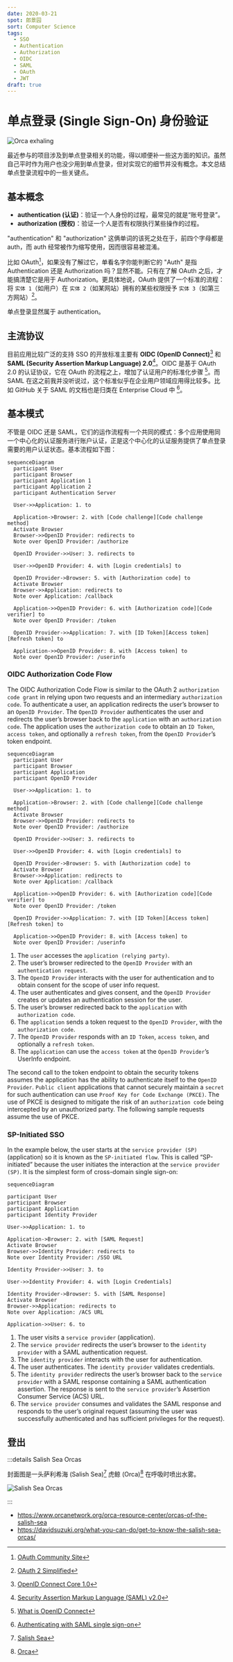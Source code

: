 ```yaml
---
date: 2020-03-21
spot: 郎景园
sort: Computer Science
tags:
  - SSO
  - Authentication
  - Authorization
  - OIDC
  - SAML
  - OAuth
  - JWT
draft: true
---
```


# 单点登录 (Single Sign-On) 身份验证

![Orca exhaling](./salish-sea-orca-exhaling.jpg "Permitted under [CC BY-NC 4.0](https://creativecommons.org/licenses/by-nc/4.0/) (image resized). © [**liamkmc**](https://www.inaturalist.org/people/liamkmc). [*inaturalist.org*](https://www.inaturalist.org/photos/106254096).")

最近参与的项目涉及到单点登录相关的功能，得以顺便补一些这方面的知识。虽然自己平时作为用户也没少用到单点登录，但对实现它的细节并没有概念。本文总结单点登录流程中的一些关键点。

## 基本概念

- **authentication (认证)**：验证一个人身份的过程，最常见的就是“账号登录”。
- **authorization (授权)**：验证一个人是否有权限执行某些操作的过程。

"authentication" 和 "authorization" 这俩单词的该死之处在于，前四个字母都是 auth，而 auth 经常被作为缩写使用，因而很容易被混淆。

比如 OAuth[^oauth]，如果没有了解过它，单看名字你能判断它的 "Auth" 是指 Authentication 还是 Authorization 吗？显然不能。只有在了解 OAuth 之后，才能搞清楚它是用于 Authorization。更具体地说，OAuth 提供了一个标准的流程：将 `实体 1`（如用户）在 `实体 2`（如某网站）拥有的某些权限授予 `实体 3`（如第三方网站）[^oauth_simp]。

[^oauth]: [OAuth Community Site](https://oauth.net/)
[^oauth_simp]: [OAuth 2 Simplified](https://aaronparecki.com/oauth-2-simplified/)

单点登录显然属于 authentication。

## 主流协议

目前应用比较广泛的支持 SSO 的开放标准主要有 **OIDC (OpenID Connect)**[^oidc] 和 **SAML (Security Assertion Markup Language) 2.0**[^saml]。OIDC 是基于 OAuth 2.0 的认证协议，它在 OAuth 的流程之上，增加了认证用户的标准化步骤 [^oidc_how]。而 SAML 在这之前我并没听说过，这个标准似乎在企业用户领域应用得比较多。比如 GitHub 关于 SAML 的文档也是归类在 Enterprise Cloud 中 [^gh_saml]。

[^oidc]: [OpenID Connect Core 1.0](https://openid.net/specs/openid-connect-core-1_0-final.html)
[^saml]: [Security Assertion Markup Language (SAML) v2.0](https://www.oasis-open.org/standard/saml/)
[^oidc_how]: [What is OpenID Connect](https://openid.net/developers/how-connect-works/)
[^gh_saml]: [Authenticating with SAML single sign-on](https://docs.github.com/en/enterprise-cloud@latest/authentication/authenticating-with-saml-single-sign-on)

## 基本模式

不管是 OIDC 还是 SAML，它们的运作流程有一个共同的模式：多个应用使用同一个中心化的认证服务进行账户认证，正是这个中心化的认证服务提供了单点登录需要的用户认证状态。基本流程如下图：

```mermaid
sequenceDiagram
  participant User
  participant Browser
  participant Application 1
  participant Application 2
  participant Authentication Server

  User->>Application: 1. to

  Application->Browser: 2. with [Code challenge][Code challenge method]
  Activate Browser
  Browser->>OpenID Provider: redirects to
  Note over OpenID Provider: /authorize

  OpenID Provider->>User: 3. redirects to

  User->>OpenID Provider: 4. with [Login credentials] to

  OpenID Provider->Browser: 5. with [Authorization code] to
  Activate Browser
  Browser->>Application: redirects to
  Note over Application: /callback

  Application->>OpenID Provider: 6. with [Authorization code][Code verifier] to
  Note over OpenID Provider: /token

  OpenID Provider->>Application: 7. with [ID Token][Access token][Refresh token] to

  Application->>OpenID Provider: 8. with [Access token] to
  Note over OpenID Provider: /userinfo
```

### OIDC Authorization Code Flow

The OIDC Authorization Code Flow is similar to the OAuth 2
`authorization code grant` in relying upon two requests and an intermediary
`authorization code`. To authenticate a user, an application redirects the
user’s browser to an `OpenID Provider`. The `OpenID Provider` authenticates the
user and redirects the user’s browser back to the `application` with an
`authorization code`. The application uses the `authorization code` to obtain
an `ID Token`, `access token`, and optionally a `refresh token`, from the
`OpenID Provider`’s token endpoint.

```mermaid
sequenceDiagram
  participant User
  participant Browser
  participant Application
  participant OpenID Provider

  User->>Application: 1. to

  Application->Browser: 2. with [Code challenge][Code challenge method]
  Activate Browser
  Browser->>OpenID Provider: redirects to
  Note over OpenID Provider: /authorize

  OpenID Provider->>User: 3. redirects to

  User->>OpenID Provider: 4. with [Login credentials] to

  OpenID Provider->Browser: 5. with [Authorization code] to
  Activate Browser
  Browser->>Application: redirects to
  Note over Application: /callback

  Application->>OpenID Provider: 6. with [Authorization code][Code verifier] to
  Note over OpenID Provider: /token

  OpenID Provider->>Application: 7. with [ID Token][Access token][Refresh token] to

  Application->>OpenID Provider: 8. with [Access token] to
  Note over OpenID Provider: /userinfo
```

1. The `user` accesses the `application (relying party)`.
2. The user’s browser redirected to the `OpenID Provider` with an
   `authentication request`.
3. The `OpenID Provider` interacts with the user for authentication and to
   obtain consent for the scope of user info request.
4. The user authenticates and gives consent, and the `OpenID Provider` creates
   or updates an authentication session for the user.
5. The user’s browser redirected back to the `application` with
   `authorization code`.
6. The `application` sends a token request to the `OpenID Provider`, with the
   `authorization code`.
7. The `OpenID Provider` responds with an `ID Token`, `access token`, and
   optionally a `refresh token`.
8. The `application` can use the `access token` at the `OpenID Provider`’s
   UserInfo endpoint.

The second call to the token endpoint to obtain the security tokens assumes the
application has the ability to authenticate itself to the `OpenID Provider`.
`Public client` applications that cannot securely maintain a `secret` for such
authentication can use `Proof Key for Code Exchange (PKCE)`. The use of PKCE is
designed to mitigate the risk of an `authorization code` being intercepted by
an unauthorized party. The following sample requests assume the use of PKCE.

### SP-Initiated SSO

In the example below, the user starts at the `service provider (SP)`
(application) so it is known as the `SP-initiated flow`. This is called
“SP-initiated” because the user initiates the interaction at the
`service provider (SP)`. It is the simplest form of cross-domain single
sign-on:

```mermaid
sequenceDiagram

participant User
participant Browser
participant Application
participant Identity Provider

User->>Application: 1. to

Application->Browser: 2. with [SAML Request]
Activate Browser
Browser->>Identity Provider: redirects to
Note over Identity Provider: /SSO URL

Identity Provider->>User: 3. to

User->>Identity Provider: 4. with [Login Credentials]

Identity Provider->Browser: 5. with [SAML Response]
Activate Browser
Browser->>Application: redirects to
Note over Application: /ACS URL

Application->>User: 6. to
```

1. The user visits a `service provider` (application).
2. The `service provider` redirects the user’s browser to the
   `identity provider` with a SAML authentication request.
3. The `identity provider` interacts with the user for authentication.
4. The user authenticates. The `identity provider` validates credentials.
5. The `identity provider` redirects the user’s browser back to the
   `service provider` with a SAML response containing a SAML authentication
   assertion. The response is sent to the `service provider`’s Assertion
   Consumer Service (ACS) URL.
6. The `service provider` consumes and validates the SAML response and
   responds to the user’s original request (assuming the user was successfully
   authenticated and has sufficient privileges for the request).

## 登出

:::details Salish Sea Orcas

封面图是一头萨利希海 (Salish Sea)[^salish_sea] 虎鲸 (Orca)[^orca] 在呼吸时喷出水雾。

[^salish_sea]: [Salish Sea](https://en.wikipedia.org/wiki/Salish_Sea)
[^orca]: [Orca](https://en.wikipedia.org/wiki/Orca)

![Salish Sea Orcas](./salish-sea-orcas.jpg "Permitted under [CC BY-NC 4.0](https://creativecommons.org/licenses/by-nc/4.0/) (image resized). © [**Antonio Flores**](https://www.inaturalist.org/people/antonioflores). [*inaturalist.org*](https://www.inaturalist.org/photos/70768468).")

:::

- <https://www.orcanetwork.org/orca-resource-center/orcas-of-the-salish-sea>
- <https://davidsuzuki.org/what-you-can-do/get-to-know-the-salish-sea-orcas/>
